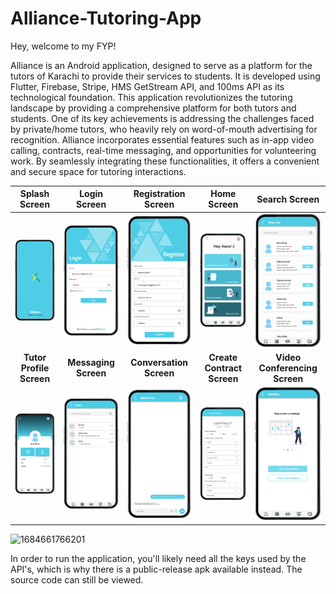 
# Alliance-Tutoring-App

Hey, welcome to my FYP!

Alliance is an Android application, designed to serve as a platform for the tutors of Karachi to provide their services to students. It is developed using Flutter, Firebase, Stripe, HMS GetStream API, and 100ms API as its technological foundation. This application revolutionizes the tutoring landscape by providing a comprehensive platform for both tutors and students. One of its key achievements is addressing the challenges faced by private/home tutors, who heavily rely on word-of-mouth advertising for recognition. 
Alliance incorporates essential features such as in-app video calling, contracts, real-time messaging, and opportunities for volunteering work. By seamlessly integrating these functionalities, it offers a convenient and secure space for tutoring interactions.


|      **Splash Screen**      |      **Login Screen**      |      **Registration Screen**      |      **Home Screen**      |      **Search Screen**      |
|:--------------------------:|:--------------------------:|:--------------------------:|:--------------------------:|:--------------------------:|
| ![Screen 1](screenshots/Picture1.png) | ![Screen 2](screenshots/Picture2.png) | ![Screen 3](screenshots/Picture3.png) | ![Screen 4](screenshots/Picture5.png) | ![Screen 5](screenshots/Picture6.png) |
|      **Tutor Profile Screen**      |      **Messaging Screen**      |      **Conversation Screen**      |      **Create Contract Screen**      |      **Video Conferencing Screen**     |
| ![Screen 6](screenshots/Picture7.png) | ![Screen 7](screenshots/Picture11.png) | ![Screen 8](screenshots/Picture12.png) | ![Screen 9](screenshots/Picture13.png) | ![Screen 10](screenshots/Picture15.png) |







![1684661766201](https://github.com/Sarim-Sohail/Alliance-Tutoring-App/assets/66557538/9c389592-9952-4fc3-8c2b-83594918e2a6)

In order to run the application, you'll likely need all the keys used by the API's, which is why there is a public-release apk available instead. The source code can still be viewed.
